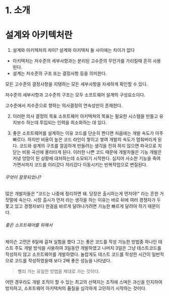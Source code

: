 # 1. 소개

# 설계와 아키텍처란
1. 설계와 아키텍처의 차이?
설계와 아키텍처 둘 사이에는 차이가 없다 
- 아키텍처는 저수준의 세부사항과는 분리된 고수준의 무언가를 가리킬때 흔히 사용된다.
- 설계는 저수준의 구조 또는 결정사항 등을 의미한다.

모든 고수준의 결정사항을 지탱하는 모든 세부사항을 자세하게 확인할 수 있다.

저수준의 세부사항과 고수준의 구조는 모두 소프트웨어 설계의 구성요소이다.

고수준에서 저수준으로 향하는 의사결정의 연속성만이 존재한다.

2. 이러한 의사 결정의 목표
소프트웨어 아키텍쳐의 목표는 필요한 시스템을 만들고 유지보수 하는데 투입되는 인력을 최소화하는 데 있다.

3. 좋은 소프트웨어를 설계하는 이유
코드를 단순히 짠다면 처음에는 개발 속도가 아주 빠르다.
하지만 비용이 높은 코드 라인이 쌓이고 쌓여 개발의 속도가 멈춰버리게 된다.
코드와 설계의 구조를 깔끔하게 만들려는 생각을 전혀 하지 않으면 파국으로 치닫는 비용 곡선에 올라타게 된다.
이러한 나쁜 코드 때문에 개발자들은 기능 개발은 커녕 엉망이 된 상황에 대처하는데 소모되기 시작한다.
심지어 사소한 기능을 죽여가면서까지 코드를 이리갔다 저리갔다 이동시키는 반복작업으로 변질된다.

###### 무엇이 잘못되었나?
많은 개발자들은 "코드는 나중에 정리하면 돼. 당장은 출시하는게 먼저야!" 라는 흔한 거짓말에 속는다.
시장 출시가 먼저 라는 생각을 하는 이유는 바로 뒤에 여러 경쟁자가 두쫓고 있고 경쟁자보다 한걸음 바르게 달려나가려면 가능한 빠르게 달려야 하기 때문이다.

###### 좋은 소프트웨어를 위해서
제이슨 고먼은 6일에 걸쳐 실험을 했다 그는 좋은 코드를 작성 가능한 방법중 하나인 테스트 주도 개발 방식을 사용하여
3일동안 개발하였고 나머지 3일은 그냥 테스트코드를 작성하지 않고 소프트웨어를 개발하였다. 
놀랍게도 테스트 코드를 작성한 시간이 일반적으로 코드를 작성하였을때 보다 2배 좋은 성능을 나타냈다.
> 빨리 가는 유일한 방법을 제대로 가는 것이다.

어떤 경우라도 개발 조직이 할 수 있는 최고의 선택지는 조직에 스며든 과신을 인지하여 방지하고, 소프트웨어 아키텍처의 품질을 심각하게 고민하기 시작하는 것이다.
